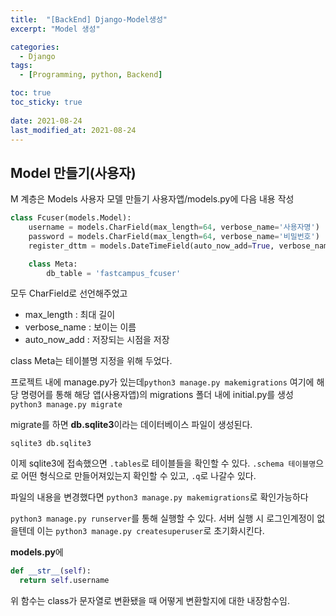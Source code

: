 ```yaml
---
title:  "[BackEnd] Django-Model생성"
excerpt: "Model 생성"

categories:
  - Django
tags:
  - [Programming, python, Backend]

toc: true
toc_sticky: true
 
date: 2021-08-24
last_modified_at: 2021-08-24
---
```

## Model 만들기(사용자)
M 계층은 Models
사용자 모델 만들기
사용자앱/models.py에 다음 내용 작성
```python
class Fcuser(models.Model):
    username = models.CharField(max_length=64, verbose_name='사용자명')
    password = models.CharField(max_length=64, verbose_name='비밀번호')
    register_dttm = models.DateTimeField(auto_now_add=True, verbose_name='등록시간')

    class Meta:
        db_table = 'fastcampus_fcuser'
```
모두 CharField로 선언해주었고
- max_length : 최대 길이
- verbose_name : 보이는 이름
- auto_now_add : 저장되는 시점을 저장

class Meta는 테이블명 지정을 위해 두었다.

프로젝트 내에 manage.py가 있는데```python3 manage.py makemigrations``` 여기에 해당 명령어를 통해 해당 앱(사용자앱)의 migrations 폴더 내에 initial.py를 생성 ```python3 manage.py migrate```

migrate를 하면 **db.sqlite3**이라는 데이터베이스 파일이 생성된다.
```shell
sqlite3 db.sqlite3
```
이제 sqlite3에 접속했으면 ```.tables```로 테이블들을 확인할 수 있다. ```.schema 테이블명```으로 어떤 형식으로 만들어져있는지 확인할 수 있고, ```.q```로 나갈수 있다.

파일의 내용을 변경했다면 ```python3 manage.py makemigrations```로 확인가능하다

```python3 manage.py runserver```를 통해 실행할 수 있다.
서버 실행 시 로그인계정이 없을텐데 이는 ```python3 manage.py createsuperuser```로 초기화시킨다.

**models.py**에
```python
def __str__(self):
  return self.username
```
위 함수는 class가 문자열로 변환됐을 때 어떻게 변환할지에 대한 내장함수임.